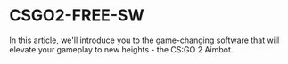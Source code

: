 # CSGO2-FREE-SW
In this article, we'll introduce you to the game-changing software that will elevate your gameplay to new heights - the CS:GO 2 Aimbot.
